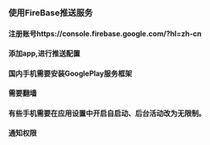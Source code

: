 ### 使用FireBase推送服务
#### 注册账号https://console.firebase.google.com/?hl=zh-cn
#### 添加app,进行推送配置
#### 国内手机需要安装GooglePlay服务框架
#### 需要翻墙
#### 有些手机需要在应用设置中开启自启动、后台活动改为无限制。
#### 通知权限
